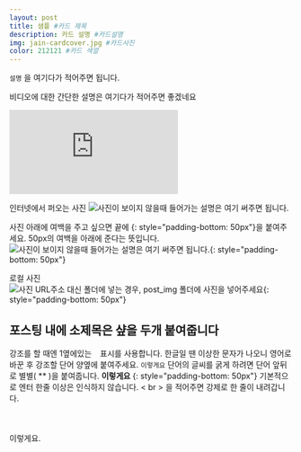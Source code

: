 ```yaml
---
layout: post
title: 샘플 #카드 제목
description: 카드 설명 #카드설명
img: jain-cardcover.jpg #카드사진
color: 212121 #카드 색깔
---
```



`설명` 을 여기다가 적어주면 됩니다.

비디오에 대한 간단한 설명은 여기다가 적어주면 좋겠네요
<iframe class="video" src="https://www.youtube.com/embed/qm_v0MP3w4o" frameborder="0" allowfullscreen></iframe>

인터넷에서 퍼오는 사진
![사진이 보이지 않을때 들어가는 설명은 여기 써주면 됩니다.](https://www.native-instruments.com/typo3temp/pics/img-packshot-action-strikes-0a716e39802771ea83219483a8ffd0e0-d@2x.jpg)


사진 아래에 여백을 주고 싶으면 끝에 {: style="padding-bottom: 50px"}을 붙여주세요. 50px의 여백을 아래에 준다는 뜻입니다.
![사진이 보이지 않을때 들어가는 설명은 여기 써주면 됩니다.](https://www.native-instruments.com/typo3temp/pics/img-packshot-action-strikes-0a716e39802771ea83219483a8ffd0e0-d@2x.jpg){: style="padding-bottom: 50px"}


로컬 사진
![사진 URL주소 대신 폴더에 넣는 경우, post_img 폴더에 사진을 넣어주세요]({{site.baseurl}}/post_img/sample.jpg){: style="padding-bottom: 50px"}


## 포스팅 내에 소제목은 샾을 두개 붙여줍니다
강조를 할 때엔 1옆에있는 ` ` 표시를 사용합니다. 한글일 땐 이상한 문자가 나오니 영어로 바꾼 후 강조할 단어 양옆에 붙여주세요. `이렇게요`
단어의 글씨를 굵게 하려면 단어 앞뒤로 별별( ** )을 붙여줍니다. **이렇게요**
{: style="padding-bottom: 50px"}
기본적으로 엔터 한줄 이상은 인식하지 않습니다.
< br > 을 적어주면 강제로 한 줄이 내려갑니다.
<br><br><br><br>이렇게요.



